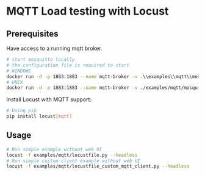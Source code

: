 # MQTT Load testing with Locust

## Prerequisites

Have access to a running mqtt broker.

```bash
# start mosquitto locally
# the configuration file is required to start 
# WINDOWS
docker run -d -p 1883:1883 --name mqtt-broker -v .\\examples\\mqtt\\mosquitto_config\\mosquitto.conf:/mosquitto/config/mosquitto.conf eclipse-mosquitto:latest
# UNIX
docker run -d -p 1883:1883 --name mqtt-broker -v ./examples/mqtt/mosquitto_config/mosquitto.conf:/mosquitto/config/mosquitto.conf eclipse-mosquitto:latest
```

Install Locust with MQTT support:

```bash
# Using pip
pip install locust[mqtt]
```

## Usage

```bash
# Run simple example without web UI
locust -f examples/mqtt/locustfile.py --headless
# Run simple custom client example without web UI
locust -f examples/mqtt/locustfile_custom_mqtt_client.py --headless
```

